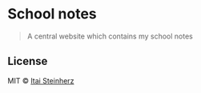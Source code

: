 # School notes

> A central website which contains my school notes


## License

MIT © [Itai Steinherz](https://github.com/itaisteinherz)
